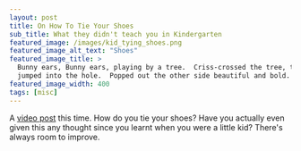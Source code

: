 ```yaml
---
layout: post
title: On How To Tie Your Shoes
sub_title: What they didn't teach you in Kindergarten
featured_image: /images/kid_tying_shoes.png
featured_image_alt_text: "Shoes"
featured_image_title: >
  Bunny ears, Bunny ears, playing by a tree.  Criss-crossed the tree, trying to catch me.  Bunny ears, Bunny ears,
  jumped into the hole.  Popped out the other side beautiful and bold.
featured_image_width: 400
tags: [misc]
---
```


A [video post](https://www.youtube.com/watch?v=8zdZD0E9o24) this time.  How do you tie your shoes?  Have you actually
even given this any thought since you learnt when you were a little kid?  There's always room to improve.
